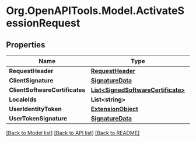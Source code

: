 # Org.OpenAPITools.Model.ActivateSessionRequest

## Properties

Name | Type | Description | Notes
------------ | ------------- | ------------- | -------------
**RequestHeader** | [**RequestHeader**](RequestHeader.md) |  | [optional] 
**ClientSignature** | [**SignatureData**](SignatureData.md) |  | [optional] 
**ClientSoftwareCertificates** | [**List&lt;SignedSoftwareCertificate&gt;**](SignedSoftwareCertificate.md) |  | [optional] 
**LocaleIds** | **List&lt;string&gt;** |  | [optional] 
**UserIdentityToken** | [**ExtensionObject**](ExtensionObject.md) |  | [optional] 
**UserTokenSignature** | [**SignatureData**](SignatureData.md) |  | [optional] 

[[Back to Model list]](../README.md#documentation-for-models) [[Back to API list]](../README.md#documentation-for-api-endpoints) [[Back to README]](../README.md)

